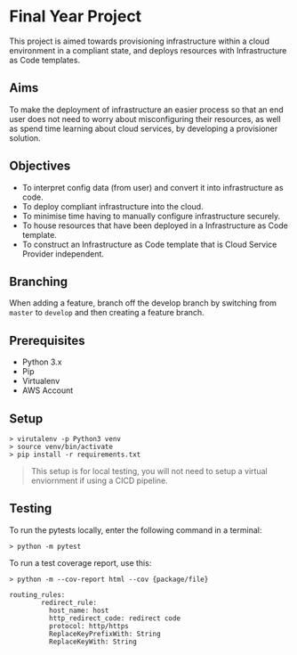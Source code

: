 # Final Year Project

This project is aimed towards provisioning infrastructure within a cloud environment in a compliant state, and deploys resources with Infrastructure as Code templates.

## Aims

To make the deployment of infrastructure an easier process so that an end user does not need to worry about misconfiguring their resources, as well as spend time learning about cloud services, by developing a provisioner solution.

## Objectives

- To interpret config data (from user) and convert it into infrastructure as code.
- To deploy compliant infrastructure into the cloud.
- To minimise time having to manually configure infrastructure securely.
- To house resources that have been deployed in a Infrastructure as Code template.
- To construct an Infrastructure as Code template that is Cloud Service Provider independent.

## Branching
When adding a feature, branch off the develop branch by switching from `master` to `develop` and then creating a feature branch.

## Prerequisites
- Python 3.x
- Pip
- Virtualenv
- AWS Account

## Setup
```
> virutalenv -p Python3 venv
> source venv/bin/activate
> pip install -r requirements.txt
```
> This setup is for local testing, you will not need to setup a virtual enviornment if using a CICD pipeline.

## Testing
To run the pytests locally, enter the following command in a terminal:
```$xslt
> python -m pytest
```
To run a test coverage report, use this:
```$xslt
> python -m --cov-report html --cov {package/file}

routing_rules:
        redirect_rule:
          host_name: host
          http_redirect_code: redirect code
          protocol: http/https
          ReplaceKeyPrefixWith: String
          ReplaceKeyWith: String
